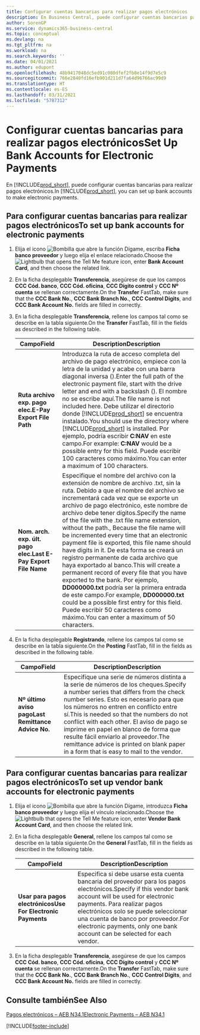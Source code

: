 ```yaml
---
title: Configurar cuentas bancarias para realizar pagos electrónicos
description: En Business Central, puede configurar cuentas bancarias para realizar pagos electrónicos.
author: SorenGP
ms.service: dynamics365-business-central
ms.topic: conceptual
ms.devlang: na
ms.tgt_pltfrm: na
ms.workload: na
ms.search.keywords: ''
ms.date: 04/01/2021
ms.author: edupont
ms.openlocfilehash: 48b9417048dc5ed91c080dfef2fb8e14f9d7e5c9
ms.sourcegitcommit: 766e2840fd16efb901d211d7fa64d96766ac99d9
ms.translationtype: HT
ms.contentlocale: es-ES
ms.lasthandoff: 03/31/2021
ms.locfileid: "5787312"
---
```

# <a name="set-up-bank-accounts-for-electronic-payments"></a><span data-ttu-id="9d53f-103">Configurar cuentas bancarias para realizar pagos electrónicos</span><span class="sxs-lookup"><span data-stu-id="9d53f-103">Set Up Bank Accounts for Electronic Payments</span></span>
<span data-ttu-id="9d53f-104">En [!INCLUDE[prod_short](../../includes/prod_short.md)], puede configurar cuentas bancarias para realizar pagos electrónicos.</span><span class="sxs-lookup"><span data-stu-id="9d53f-104">In [!INCLUDE[prod_short](../../includes/prod_short.md)], you can set up bank accounts to make electronic payments.</span></span>  

## <a name="to-set-up-bank-accounts-for-electronic-payments"></a><span data-ttu-id="9d53f-105">Para configurar cuentas bancarias para realizar pagos electrónicos</span><span class="sxs-lookup"><span data-stu-id="9d53f-105">To set up bank accounts for electronic payments</span></span>  

1.  <span data-ttu-id="9d53f-106">Elija el icono ![Bombilla que abre la función Dígame](../../media/ui-search/search_small.png "Dígame qué desea hacer"), escriba **Ficha banco proveedor** y luego elija el enlace relacionado.</span><span class="sxs-lookup"><span data-stu-id="9d53f-106">Choose the ![Lightbulb that opens the Tell Me feature](../../media/ui-search/search_small.png "Tell me what you want to do") icon, enter **Bank Account Card**, and then choose the related link.</span></span>  
2.  <span data-ttu-id="9d53f-107">En la ficha desplegable **Transferencia**, asegúrese de que los campos **CCC Cód. banco**, **CCC Cód. oficina**, **CCC Dígito control** y **CCC Nº cuenta** se rellenan correctamente.</span><span class="sxs-lookup"><span data-stu-id="9d53f-107">On the **Transfer** FastTab, make sure that the **CCC Bank No.**, **CCC Bank Branch No.**, **CCC Control Digits**, and **CCC Bank Account No.** fields are filled in correctly.</span></span>  
3.  <span data-ttu-id="9d53f-108">En la ficha desplegable **Transferencia**, rellene los campos tal como se describe en la tabla siguiente.</span><span class="sxs-lookup"><span data-stu-id="9d53f-108">On the **Transfer** FastTab, fill in the fields as described in the following table.</span></span>  

    |<span data-ttu-id="9d53f-109">Campo</span><span class="sxs-lookup"><span data-stu-id="9d53f-109">Field</span></span>|<span data-ttu-id="9d53f-110">Description</span><span class="sxs-lookup"><span data-stu-id="9d53f-110">Description</span></span>|  
    |---------------------------------|---------------------------------------|  
    |<span data-ttu-id="9d53f-111">**Ruta archivo exp. pago elec.**</span><span class="sxs-lookup"><span data-stu-id="9d53f-111">**E-Pay Export File Path**</span></span>|<span data-ttu-id="9d53f-112">Introduzca la ruta de acceso completa del archivo de pago electrónico, empiece con la letra de la unidad y acabe con una barra diagonal inversa (\).</span><span class="sxs-lookup"><span data-stu-id="9d53f-112">Enter the full path of the electronic payment file, start with the drive letter and end with a backslash ().</span></span> <span data-ttu-id="9d53f-113">El nombre no se escribe aquí.</span><span class="sxs-lookup"><span data-stu-id="9d53f-113">The file name is not included here.</span></span> <span data-ttu-id="9d53f-114">Debe utilizar el directorio donde [!INCLUDE[prod_short](../../includes/prod_short.md)] se encuentra instalado.</span><span class="sxs-lookup"><span data-stu-id="9d53f-114">You should use the directory where [!INCLUDE[prod_short](../../includes/prod_short.md)] is installed.</span></span> <span data-ttu-id="9d53f-115">Por ejemplo, podría escribir **C:NAV** en este campo.</span><span class="sxs-lookup"><span data-stu-id="9d53f-115">For example: **C:NAV** would be a possible entry for this field.</span></span> <span data-ttu-id="9d53f-116">Puede escribir 100 caracteres como máximo.</span><span class="sxs-lookup"><span data-stu-id="9d53f-116">You can enter a maximum of 100 characters.</span></span>|  
    |<span data-ttu-id="9d53f-117">**Nom. arch. exp. últ. pago elec.**</span><span class="sxs-lookup"><span data-stu-id="9d53f-117">**Last E-Pay Export File Name**</span></span>|<span data-ttu-id="9d53f-118">Especifique el nombre del archivo con la extensión de nombre de archivo .txt, sin la ruta. Debido a que el nombre del archivo se incrementará cada vez que se exporte un archivo de pago electrónico, este nombre de archivo debe tener dígitos.</span><span class="sxs-lookup"><span data-stu-id="9d53f-118">Specify the name of the file with the .txt file name extension, without the path., Because the file name will be incremented every time that an electronic payment file is exported, this file name should have digits in it.</span></span> <span data-ttu-id="9d53f-119">De esta forma se creará un registro permanente de cada archivo que haya exportado al banco.</span><span class="sxs-lookup"><span data-stu-id="9d53f-119">This will create a permanent record of every file that you have exported to the bank.</span></span> <span data-ttu-id="9d53f-120">Por ejemplo, **DD000000.txt** podría ser la primera entrada de este campo.</span><span class="sxs-lookup"><span data-stu-id="9d53f-120">For example, **DD000000.txt** could be a possible first entry for this field.</span></span> <span data-ttu-id="9d53f-121">Puede escribir 50 caracteres como máximo.</span><span class="sxs-lookup"><span data-stu-id="9d53f-121">You can enter a maximum of 50 characters.</span></span>|  

4.  <span data-ttu-id="9d53f-122">En la ficha desplegable **Registrando**, rellene los campos tal como se describe en la tabla siguiente.</span><span class="sxs-lookup"><span data-stu-id="9d53f-122">On the **Posting** FastTab, fill in the fields as described in the following table.</span></span>  

    |<span data-ttu-id="9d53f-123">Campo</span><span class="sxs-lookup"><span data-stu-id="9d53f-123">Field</span></span>|<span data-ttu-id="9d53f-124">Description</span><span class="sxs-lookup"><span data-stu-id="9d53f-124">Description</span></span>|  
    |---------------------------------|---------------------------------------|  
    |<span data-ttu-id="9d53f-125">**Nº último aviso pago**</span><span class="sxs-lookup"><span data-stu-id="9d53f-125">**Last Remittance Advice No.**</span></span>|<span data-ttu-id="9d53f-126">Especifique una serie de números distinta a la serie de números de los cheques.</span><span class="sxs-lookup"><span data-stu-id="9d53f-126">Specify a number series that differs from the check number series.</span></span> <span data-ttu-id="9d53f-127">Esto es necesario para que los números no entren en conflicto entre sí.</span><span class="sxs-lookup"><span data-stu-id="9d53f-127">This is needed so that the numbers do not conflict with each other.</span></span> <span data-ttu-id="9d53f-128">El aviso de pago se imprime en papel en blanco de forma que resulte fácil enviarlo al proveedor.</span><span class="sxs-lookup"><span data-stu-id="9d53f-128">The remittance advice is printed on blank paper in a form that is easy to mail to the vendor.</span></span>|  

## <a name="to-set-up-vendor-bank-accounts-for-electronic-payments"></a><span data-ttu-id="9d53f-129">Para configurar cuentas bancarias para realizar pagos electrónicos</span><span class="sxs-lookup"><span data-stu-id="9d53f-129">To set up vendor bank accounts for electronic payments</span></span>  

1.  <span data-ttu-id="9d53f-130">Elija el icono ![Bombilla que abre la función Dígame](../../media/ui-search/search_small.png "Dígame qué desea hacer"), introduzca **Ficha banco proveedor** y luego elija el vínculo relacionado.</span><span class="sxs-lookup"><span data-stu-id="9d53f-130">Choose the ![Lightbulb that opens the Tell Me feature](../../media/ui-search/search_small.png "Tell me what you want to do") icon, enter **Vendor Bank Account Card**, and then choose the related link.</span></span>  
2.  <span data-ttu-id="9d53f-131">En la ficha desplegable **General**, rellene los campos tal como se describe en la tabla siguiente.</span><span class="sxs-lookup"><span data-stu-id="9d53f-131">On the **General** FastTab, fill in the fields as described in the following table.</span></span>  

    |<span data-ttu-id="9d53f-132">Campo</span><span class="sxs-lookup"><span data-stu-id="9d53f-132">Field</span></span>|<span data-ttu-id="9d53f-133">Description</span><span class="sxs-lookup"><span data-stu-id="9d53f-133">Description</span></span>|  
    |---------------------------------|---------------------------------------|  
    |<span data-ttu-id="9d53f-134">**Usar para pagos electrónicos**</span><span class="sxs-lookup"><span data-stu-id="9d53f-134">**Use For Electronic Payments**</span></span>|<span data-ttu-id="9d53f-135">Especifica si debe usarse esta cuenta bancaria del proveedor para los pagos electrónicos.</span><span class="sxs-lookup"><span data-stu-id="9d53f-135">Specify if this vendor bank account will be used for electronic payments.</span></span> <span data-ttu-id="9d53f-136">Para realizar pagos electrónicos solo se puede seleccionar una cuenta de banco por proveedor.</span><span class="sxs-lookup"><span data-stu-id="9d53f-136">For electronic payments, only one bank account can be selected for each vendor.</span></span>|  

3.  <span data-ttu-id="9d53f-137">En la ficha desplegable **Transferencia**, asegúrese de que los campos **CCC Cód. banco**, **CCC Cód. oficina**, **CCC Dígito control** y **CCC Nº cuenta** se rellenan correctamente.</span><span class="sxs-lookup"><span data-stu-id="9d53f-137">On the **Transfer** FastTab, make sure that the **CCC Bank No.**, **CCC Bank Branch No.**, **CCC Control Digits**, and **CCC Bank Account No.** fields are filled in correctly.</span></span>  

## <a name="see-also"></a><span data-ttu-id="9d53f-138">Consulte también</span><span class="sxs-lookup"><span data-stu-id="9d53f-138">See Also</span></span>  
 [<span data-ttu-id="9d53f-139">Pagos electrónicos – AEB N34.1</span><span class="sxs-lookup"><span data-stu-id="9d53f-139">Electronic Payments – AEB N34.1</span></span>](electronic-payments-aeb-n341.md)


[!INCLUDE[footer-include](../../includes/footer-banner.md)]